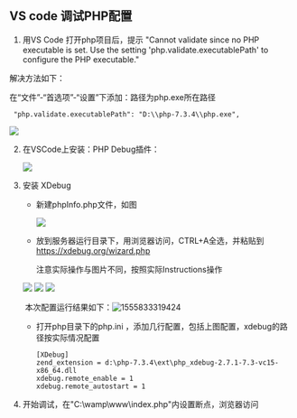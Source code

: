 ## VS code 调试PHP配置

1.  用VS Code 打开php项目后，提示 "Cannot validate since no PHP executable is set. Use the setting 'php.validate.executablePath' to configure the PHP executable."

   解决方法如下：

   在“文件”-“首选项”-“设置”下添加：路径为php.exe所在路径

   ```
    "php.validate.executablePath": "D:\\php-7.3.4\\php.exe",
   ```

   <img src="https://images2015.cnblogs.com/blog/805124/201706/805124-20170607115032122-1055311383.png"/>

2. 在VSCode上安装：PHP Debug插件：

   <img src="https://images2015.cnblogs.com/blog/805124/201706/805124-20170607115313309-180211255.png"/>

3. 安装 XDebug

   - 新建phpInfo.php文件，如图

     <img src="https://images2015.cnblogs.com/blog/805124/201706/805124-20170607115819559-268899920.png"/>

   - 放到服务器运行目录下，用浏览器访问，CTRL+A全选，并粘贴到 <https://xdebug.org/wizard.php>

     注意实际操作与图片不同，按照实际Instructions操作

   <img src="https://images2015.cnblogs.com/blog/805124/201706/805124-20170607115938997-1297930984.png"/>

   

   <img src="https://images2015.cnblogs.com/blog/805124/201706/805124-20170607120343997-1066877598.png"/>

   <img src="https://images2015.cnblogs.com/blog/805124/201706/805124-20170607120508418-607046777.png"/>

   ​	本次配置运行结果如下：![1555833319424](D:\Documents\北大\研一下\互联网软件开发\学习总结报告及代码\img\1555833319424.png)

   - 打开php目录下的php.ini ，添加几行配置，包括上图配置，xdebug的路径按实际情况配置

     ```
     [XDebug]
     zend_extension = d:\php-7.3.4\ext\php_xdebug-2.7.1-7.3-vc15-x86_64.dll
     xdebug.remote_enable = 1
     xdebug.remote_autostart = 1
     ```

4. 开始调试，在"C:\wamp\www\index.php"内设置断点，浏览器访问

